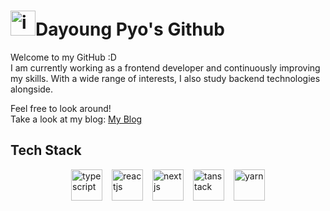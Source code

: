 # <img src="https://techstack-generator.vercel.app/github-icon.svg" alt="icon" width="40" height="40" />Dayoung Pyo's Github

Welcome to my GitHub :D  
I am currently working as a frontend developer and continuously improving my skills.
With a wide range of interests, I also study backend technologies alongside.

Feel free to look around!  
Take a look at my blog: [My Blog](https://celestedayoung.netlify.app/)

## Tech Stack

<div style="display: flex; gap: 15px; justify-content: center">
<img src="https://github.com/user-attachments/assets/065b7524-691e-4912-a51e-cf780f1a2562" alt="typescript" width="50" height="50" />
<img src="https://github.com/user-attachments/assets/1a600753-bd1f-4b99-8615-01c203c58762" alt="reactjs" width="50" height="50" />
<img src="https://github.com/user-attachments/assets/ba66b466-b1e3-4ffe-be22-95629050b67f" alt="nextjs" width="50" height="50" />
<img src="https://github.com/user-attachments/assets/821fa329-bbe3-418d-9232-32e2e0f1b4c9" alt="tanstack" width="50" height="50" />
<img src="https://github.com/user-attachments/assets/313ac492-1c09-4f41-9845-867dc574b1d3" alt="yarn" width="50" height="50" />
</div>
</div>
